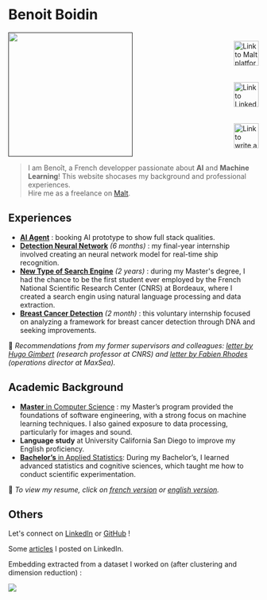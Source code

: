 # Benoit Boidin

<div style='display:flex; 
            justify-content:space-between;
            align-items:center;'>
    <a href="">
        <img src="img/profile/profile_costume.jpg" style="height:250px;"/>
        <!-- <div class="Slideshow">
            <div class="Slideshow-Content">
                <img src="img/profile/IMG_1710.jpeg"/>
                <img src="img/profile/IMG_1502.jpeg"/>
                <img src="img/profile/IMG_8544.jpeg"/>
            </div>
        </div> -->
    </a>
    <div style="margin-left:15px;
                display: flex;
                flex-direction: column;
                justify-content:space-around;
                height:250px;">
        <a href="https://www.malt.fr/profile/benoitboidin" title="If you need help to create a task, don't hesitate to reach out!">
            <img src="https://is1-ssl.mzstatic.com/image/thumb/Purple211/v4/e7/57/44/e757440c-56dc-7a83-d983-5ca1b432b390/AppIcon-0-0-1x_U007emarketing-0-5-0-85-220.png/1200x630wa.png" 
            style="height:50px;"
            alt="Link to Malt platform"/>
        </a>
        <a href="https://fr.linkedin.com/in/benoît-boidin-276124a3">
            <img src="https://is1-ssl.mzstatic.com/image/thumb/Purple211/v4/ba/f3/2e/baf32ef3-571e-a8c8-d7c1-f12ca29dd2de/AppIcon-0-1x_U007emarketing-0-7-0-85-220-0.png/1200x630wa.png"  
            style="height:50px;"
            alt="Link to LinkedIn platform"/>
        </a>
        <a href="mailto:benoitboidin@icloud.com">
            <img src="https://is1-ssl.mzstatic.com/image/thumb/Purple116/v4/bd/1f/32/bd1f324b-6127-5373-7d27-8301d80de088/AppIcon-0-0-1x_U007emarketing-0-0-0-10-0-0-sRGB-0-0-0-GLES2_U002c0-512MB-85-220-0-0.png/1200x630wa.png"  
            style="height:50px;"
            alt="Link to write a mail"/>
        </a>
    </div>
</div>

> I am Benoît, a French developper passionate about **AI** and **Machine Learning**! This website shocases my background and professional experiences.  
> Hire me as a freelance on [Malt](<https://www.malt.fr/profile/benoitboidin>).

<!-- <style>
    .Slideshow {
    height: 300px;
    width: 300px;
    overflow: hidden;
    }

    .Slideshow-Content {
    position: relative;
    height: 100%;
    }

    .Slideshow-Content img {
    position: absolute;
    top: 0;
    left: 0;
    width: 100%;
    height: 100%;
    border-radius: 8;
    object-fit: cover;
    animation-name: fadeInOut;
    animation-timing-function: ease-in-out;
    animation-iteration-count: infinite;
    animation-duration: 15s;
    animation-direction: alternate;
    }

    .Slideshow-Content img:nth-of-type(1) {
    animation-delay: 10s;
    }

    .Slideshow-Content img:nth-of-type(2) {
    animation-delay: 5s;
    }

    .Slideshow-Content img:nth-of-type(3) {
    animation-delay: 0s;
    }

    @keyframes fadeInOut {
    0% { opacity:0; }
    30% { opacity:0; }
    35% { opacity:1; }
    65% { opacity:1; }
    70% { opacity:0; }
    100% { opacity:0; }
    }
</style> -->

## Experiences

- [**AI Agent**](https://booking-ai-agent.onrender.com) : booking AI prototype to show full stack qualities.
- [**Detection Neural Network**](/experiences/ml_boat) _(6 months)_ : my final-year internship involved creating an neural network model for real-time ship recognition.
- [**New Type of Search Engine**](/experiences/monprojetsup) _(2 years)_ : during my Master's degree, I had the chance to be the first student ever employed by the French National Scientific Research Center (CNRS) at Bordeaux, where I created a search engin using natural language processing and data extraction.  
- [**Breast Cancer Detection**](/experiences/pertinint) _(2 month)_ : this voluntary internship focused on analyzing a framework for breast cancer detection through DNA and seeking improvements.

📄 _Recommendations from my former supervisors and colleagues: [letter by Hugo Gimbert](/documents/recommandation_hugo.pdf) (research professor at CNRS) and [letter by Fabien Rhodes](/documents/recommandation_fabien.pdf) (operations director at MaxSea)._

## Academic Background

- [**Master** in Computer Science](/education/#master-en-informatique) : my Master’s program provided the foundations of software engineering, with a strong focus on machine learning techniques. I also gained exposure to data processing, particularly for images and sound.  
- **Language study** at University California San Diego to improve my English proficiency.  
- [**Bachelor’s** in Applied Statistics](/education/#licence-de-statistiques-appliquées): During my Bachelor’s, I learned advanced statistics and cognitive sciences, which taught me how to conduct scientific experimentation.

📄 _To view my resume, click on [french version](/documents/cv_fr.pdf) or [english version](/documents/cv_en.pdf)._

## Others

Let's connect on  [LinkedIn](https://fr.linkedin.com/in/benoît-boidin-276124a3) or [GitHub](https://github.com/benoitboidin) !  

Some [articles](/posts/posts) I posted on LinkedIn.

Embedding extracted from a dataset I worked on (after clustering and dimension reduction) :

<img src="img/resnet101_umap_cropped.jpg"/>

<!-- <br>
<div class="github-card" data-github="benoitboidin" data-width="300" data-height="" data-theme="default"></div>
<script src="//cdn.jsdelivr.net/github-cards/latest/widget.js"></script> -->

<!-- ## Compétences techniques  

<br>
<style>
    .competences {box-shadow: rgba(0, 0, 0, 0.12) 0px 1px 3px, rgba(0, 0, 0, 0.24) 0px 1px 2px;
                border-radius:10px; padding:3px; padding-left:10px; padding-right:10px;}
</style>

<div id="competences" style='display:flex; justify-content:space-between; align-items:center; width:"100px";'>
    <script>
        var arrayVariable = ['Python','SQL','PyTorch', 'TensorFlow', 'Pandas','Python','SQL','PyTorch', 'TensorFlow', 'Pandas','Python','SQL','PyTorch', 'TensorFlow', 'Pandas','Python','SQL','PyTorch', 'TensorFlow', 'Pandas', 'NumPy'];
            arrayLength = arrayVariable.length;
        for (i = 0; i < arrayLength; i++) {
            document.getElementById('competences').innerHTML += '<div class="competences">' + arrayVariable[i]  + '</div>';
        }
    </script>
</div> -->
